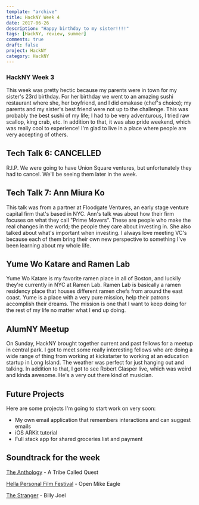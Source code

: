 ```yaml
---
template: "archive"
title: HackNY Week 4
date: 2017-06-26
description: "Happy birthday to my sister!!!!"
tags: [HackNY, review, summer]
comments: true
draft: false
project: HackNY
category: HackNY
---
```


### HackNY Week 3

This week was pretty hectic because my parents were in town for my sister's 23rd birthday. For her birthday we went to an amazing sushi restaurant where she, her boyfriend, and I did omakase (chef's choice); my parents and my sister's best friend were not up to the challenge. This was probably the best sushi of my life; I had to be very adventurous, I tried raw scallop, king crab, etc. In addition to that, it was also pride weekend, which was really cool to experience! I'm glad to live in a place where people are very accepting of others. 


## Tech Talk 6: CANCELLED

R.I.P. We were going to have Union Square ventures, but unfortunately they had to cancel. We'll be seeing them later in the week.

## Tech Talk 7: Ann Miura Ko

This talk was from a partner at Floodgate Ventures, an early stage venture capital firm that's based in NYC. Ann's talk was about how their firm focuses on what they call "Prime Movers". These are people who make the real changes in the world; the people they care about investing in. She also talked about what's important when investing. I always love meeting VC's because each of them bring their own new perspective to something I've been learning about my whole life. 

## Yume Wo Katare and Ramen Lab

Yume Wo Katare is my favorite ramen place in all of Boston, and luckily they're currently in NYC at Ramen Lab. Ramen Lab is basically a ramen residency place that houses different ramen chefs from around the east coast. Yume is a place with a very pure mission, help their patrons accomplish their dreams. The mission is one that I want to keep doing for the rest of my life no matter what I end up doing.  

## AlumNY Meetup

On Sunday, HackNY brought together current and past fellows for a meetup in central park. I got to meet some really interesting fellows who are doing a wide range of thing from working at kickstarter to working at an education startup in Long Island. The weather was perfect for just hanging out and talking. In addition to that, I got to see Robert Glasper live, which was weird and kinda awesome. He's a very out there kind of musician.

## Future Projects

Here are some projects I'm going to start work on very soon: 
* My own email application that remembers interactions and can suggest emails
* iOS ARKit tutorial
* Full stack app for shared groceries list and payment

## Soundtrack for the week

[The Anthology](https://www.youtube.com/watch?v=vQofcJ6L2Rk&list=PLDC60C815BE117301) - A Tribe Called Quest

[Hella Personal Film Festival](https://www.youtube.com/watch?v=hqHbtOUZjdI) - Open Mike Eagle

[The Stranger](https://www.youtube.com/watch?v=gFy1BMaYRh0) - Billy Joel





